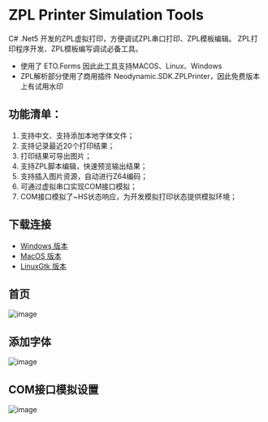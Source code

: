 # ZPL Printer Simulation Tools
C# .Net5 开发的ZPL虚拟打印，方便调试ZPL串口打印、ZPL模板编辑。
ZPL打印程序开发、ZPL模板编写调试必备工具。

* 使用了 ETO.Forms 因此此工具支持MACOS、Linux、Windows 
* ZPL解析部分使用了商用插件 Neodynamic.SDK.ZPLPrinter，因此免费版本上有试用水印 

## 功能清单：
1. 支持中文、支持添加本地字体文件；
2. 支持记录最近20个打印结果；
3. 打印结果可导出图片；
4. 支持ZPL脚本编辑，快速预览输出结果；
5. 支持插入图片资源，自动进行Z64编码；
6. 可通过虚拟串口实现COM接口模拟；
7. COM接口模拟了~HS状态响应，为开发模拟打印状态提供模拟环境；

## 下载连接
+ [Windows 版本](https://github.com/moonwebmast/ZPLPrinter/blob/master/Publish/Windows/ZPLPrinter.zip)  
+ [MacOS 版本](https://github.com/moonwebmast/ZPLPrinter/blob/master/Publish/MacOS/ZPLPrinter.Mac.zip)  
+ [LinuxGtk 版本](https://github.com/moonwebmast/ZPLPrinter/blob/master/Publish/LinuxGtk/ZPLPrinter.zip) 

## 首页
![image](https://upload-images.jianshu.io/upload_images/25056886-9b3f4f630940371a.png)

## 添加字体
![image](https://upload-images.jianshu.io/upload_images/25056886-ac29ba2e43f348cd.png)

## COM接口模拟设置
![image](https://upload-images.jianshu.io/upload_images/25056886-334bc19043270f5f.png)
